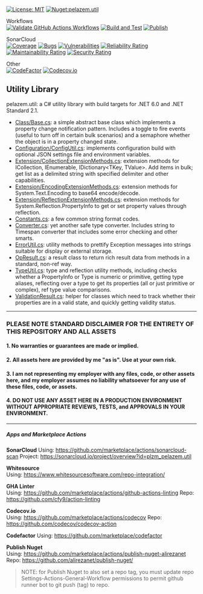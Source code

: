 [![License: MIT](https://img.shields.io/badge/License-MIT-brightgreen.svg)](https://github.com/plzm/pelazem.util/blob/main/LICENSE)
[![Nuget:pelazem.util](https://img.shields.io/nuget/v/pelazem.util)](https://www.nuget.org/packages/pelazem.util/)

Workflows  
[![Validate GitHub Actions Workflows](https://github.com/plzm/pelazem.util/actions/workflows/validate-workflows.yml/badge.svg)](https://github.com/plzm/pelazem.util/actions/workflows/validate-workflows.yml)
[![Build and Test](https://github.com/plzm/pelazem.util/actions/workflows/build-test.yml/badge.svg)](https://github.com/plzm/pelazem.util/actions/workflows/build-test.yml)
[![Publish](https://github.com/plzm/pelazem.util/actions/workflows/publish.yml/badge.svg)](https://github.com/plzm/pelazem.util/actions/workflows/publish.yml)

SonarCloud  
[![Coverage](https://sonarcloud.io/api/project_badges/measure?project=plzm_pelazem.util&metric=coverage)](https://sonarcloud.io/summary/new_code?id=plzm_pelazem.util)
[![Bugs](https://sonarcloud.io/api/project_badges/measure?project=plzm_pelazem.util&metric=bugs)](https://sonarcloud.io/summary/new_code?id=plzm_pelazem.util)
[![Vulnerabilities](https://sonarcloud.io/api/project_badges/measure?project=plzm_pelazem.util&metric=vulnerabilities)](https://sonarcloud.io/summary/new_code?id=plzm_pelazem.util)
[![Reliability Rating](https://sonarcloud.io/api/project_badges/measure?project=plzm_pelazem.util&metric=reliability_rating)](https://sonarcloud.io/summary/new_code?id=plzm_pelazem.util)
[![Maintainability Rating](https://sonarcloud.io/api/project_badges/measure?project=plzm_pelazem.util&metric=sqale_rating)](https://sonarcloud.io/summary/new_code?id=plzm_pelazem.util)
[![Security Rating](https://sonarcloud.io/api/project_badges/measure?project=plzm_pelazem.util&metric=security_rating)](https://sonarcloud.io/summary/new_code?id=plzm_pelazem.util)

Other  
[![CodeFactor](https://www.codefactor.io/repository/github/plzm/pelazem.util/badge)](https://www.codefactor.io/repository/github/plzm/pelazem.util)
[![Codecov.io](https://codecov.io/gh/plzm/pelazem.util/branch/main/graph/badge.svg?token=7M2A9GV73P)](https://codecov.io/gh/plzm/pelazem.util)

## Utility Library

pelazem.util: a C# utility library with build targets for .NET 6.0 and .NET Standard 2.1.

- [Class/Base.cs](src/pelazem.util/Class/Base.cs): a simple abstract base class which implements a property change notification pattern. Includes a toggle to fire events (useful to turn off in certain bulk scenarios) and a semaphore whether the object is in a property changed state.
- [Configuration/ConfigUtil.cs](src/pelazem.util/Configuration/ConfigUtil.cs): implements configuration build with optional JSON settings file and environment variables.
- [Extension/CollectionExtensionMethods.cs](src/pelazem.util/Extension/CollectionExtensionMethods.cs): extension methods for ICollection<T>, IEnumerable<T>, IDictionary<TKey, TValue>. Add items in bulk; get list as a delimited string with specified delimiter and other capabilities.
- [Extension/EncodingExtensionMethods.cs](src/pelazem.util.tests/EncodingExtensionMethodTests.cs): extension methods for System.Text.Encoding to base64 encode/decode.
- [Extension/ReflectionExtensionMethods.cs](src/pelazem.util/Extension/ReflectionExtensionMethods.cs): extension methods for System.Reflection.PropertyInfo to get or set property values through reflection.
- [Constants.cs](src/pelazem.util/Constants.cs): a few common string format codes.
- [Converter.cs](src/pelazem.util/Converter.cs): yet another safe type converter. Includes string to Timespan converter that includes some error checking and other smarts.
- [ErrorUtil.cs](src/pelazem.util/ErrorUtil.cs): utility methods to prettify Exception messages into strings suitable for display or external storage.
- [OpResult.cs](src/pelazem.util/OpResult.cs): a result class to return rich result data from methods in a standard, non-ref way.
- [TypeUtil.cs](src/pelazem.util/TypeUtil.cs): type and reflection utility methods, including checks whether a PropertyInfo or Type is numeric or primitive, getting type aliases, reflecting over a type to get its properties (all or just primitive or complex), ref type value comparisons.
- [ValidationResult.cs](src/pelazem.util/ValidationResult.cs): helper for classes which need to track whether their properties are in a valid state, and quickly getting validity status.

---

### PLEASE NOTE STANDARD DISCLAIMER FOR THE ENTIRETY OF THIS REPOSITORY AND ALL ASSETS
#### 1. No warranties or guarantees are made or implied.
#### 2. All assets here are provided by me "as is". Use at your own risk.
#### 3. I am not representing my employer with any files, code, or other assets here, and my employer assumes no liability whatsoever for any use of these files, code, or assets.
#### 4. DO NOT USE ANY ASSET HERE IN A PRODUCTION ENVIRONMENT WITHOUT APPROPRIATE REVIEWS, TESTS, and APPROVALS IN YOUR ENVIRONMENT.

---

##### Apps and Marketplace Actions

**SonarCloud**
Using: https://github.com/marketplace/actions/sonarcloud-scan
Project: https://sonarcloud.io/project/overview?id=plzm_pelazem.util

**Whitesource**  
Using: https://www.whitesourcesoftware.com/repo-integration/

**GHA Linter**  
Using: https://github.com/marketplace/actions/github-actions-linting
Repo: https://github.com/cfy9/action-linting

**Codecov.io**  
Using: https://github.com/marketplace/actions/codecov
Repo: https://github.com/codecov/codecov-action

**Codefactor**
Using: https://github.com/marketplace/codefactor

**Publish Nuget**  
Using: https://github.com/marketplace/actions/publish-nuget-alirezanet
Repo: https://github.com/alirezanet/publish-nuget/

> NOTE: for Publish Nuget to also set a repo tag, you must update repo Settings-Actions-General-Workflow permissions to permit github runner bot to git push (tag) to repo.

